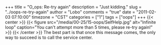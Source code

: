 +++
title = "O_ops: Re-try again"
description = "Just kidding."
slug = "../oops-re-try-again"
author = "Lobo"
comments = "true"
date = "2011-02-03 07:10:00"
timezone = "CST"
categories = ["1"]
tags = ["oops"]
+++
{{< center >}}
{{< figure src="/media/00-25/15-oops/SelfHelp.jpg" alt="Infinite loop" caption="You can't attempt more than 5 times, please re-try again!" >}}
{{< /center >}}
The best part is that once this message comes, the only way to succeed is to call the service center.
